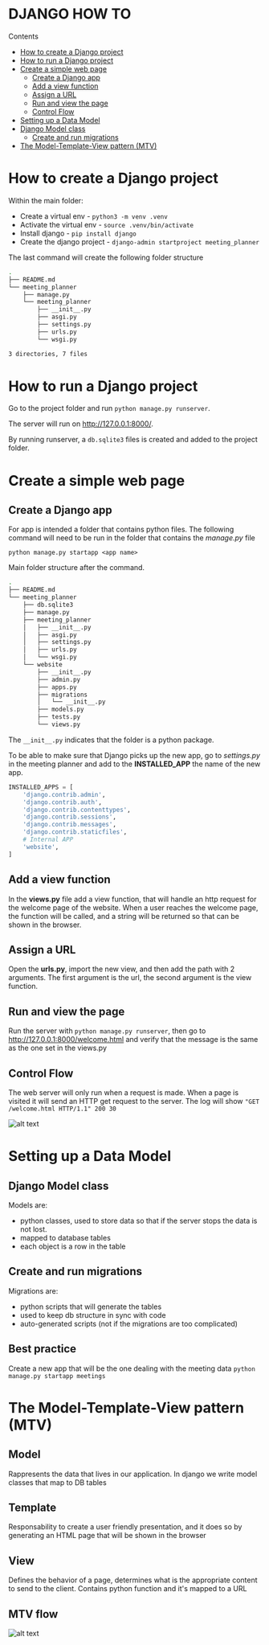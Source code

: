 # DJANGO HOW TO

Contents

- [How to create a Django project](#how-to-create-a-django-project)
- [How to run a Django project](#how-to-run-a-django-project)
- [Create a simple web page](#create-a-simple-web-page)
  - [Create a Django app](#create-a-django-app)
  - [Add a view function](#add-a-view-function)
  - [Assign a URL](#assign-a-url)
  - [Run and view the page](#run-and-view-the-page)
  - [Control Flow](#control-flow)
- [Setting up a Data Model](#setting-up-a-data-model)
- [Django Model class](#django-model-class)
  - [Create and run migrations](#create-and-run-migrations)
- [The Model-Template-View pattern (MTV)](#the-model-template-viewppattern-mtv)

# How to create a Django project

Within the main folder:

- Create a virtual env - `python3 -m venv .venv`
- Activate the virtual env - `source .venv/bin/activate`
- Install django - `pip install django`
- Create the django project - `django-admin startproject meeting_planner`

The last command will create the following folder structure

```bash
.
├── README.md
└── meeting_planner
    ├── manage.py
    └── meeting_planner
        ├── __init__.py
        ├── asgi.py
        ├── settings.py
        ├── urls.py
        └── wsgi.py

3 directories, 7 files
```

# How to run a Django project

Go to the project folder and run `python manage.py runserver`.

The server will run on http://127.0.0.1:8000/.

By running runserver, a `db.sqlite3` files is created and added to the project folder.

# Create a simple web page

## Create a Django app

For app is intended a folder that contains python files.
The following command will need to be run in the folder that contains the _manage.py_ file

`python manage.py startapp <app name>`

Main folder structure after the command.

```bash
.
├── README.md
└── meeting_planner
    ├── db.sqlite3
    ├── manage.py
    ├── meeting_planner
    │   ├── __init__.py
    │   ├── asgi.py
    │   ├── settings.py
    │   ├── urls.py
    │   └── wsgi.py
    └── website
        ├── __init__.py
        ├── admin.py
        ├── apps.py
        ├── migrations
        │   └── __init__.py
        ├── models.py
        ├── tests.py
        └── views.py

```

The `__init__.py` indicates that the folder is a python package.

To be able to make sure that Django picks up the new app, go to _settings.py_ in the meeting planner and add to the **INSTALLED_APP** the name of the new app.

```python
INSTALLED_APPS = [
    'django.contrib.admin',
    'django.contrib.auth',
    'django.contrib.contenttypes',
    'django.contrib.sessions',
    'django.contrib.messages',
    'django.contrib.staticfiles',
    # Internal APP
    'website',
]
```

## Add a view function

In the **views.py** file add a view function, that will handle an http request for the welcome page of the website. When a user reaches the welcome page, the function will be called, and a string will be returned so that can be shown in the browser.

## Assign a URL

Open the **urls.py**, import the new view, and then add the path with 2 arguments. The first argument is the url, the second argument is the view function.

## Run and view the page

Run the server with `python manage.py runserver`, then go to http://127.0.0.1:8000/welcome.html and verify that the message is the same as the one set in the views.py

## Control Flow

The web server will only run when a request is made. When a page is visited it will send an HTTP get request to the server. The log will show `"GET /welcome.html HTTP/1.1" 200 30`

![alt text](django_flow.png)

# Setting up a Data Model

## Django Model class

Models are:

- python classes, used to store data so that if the server stops the data is not lost.
- mapped to database tables
- each object is a row in the table

## Create and run migrations

Migrations are:

- python scripts that will generate the tables
- used to keep db structure in sync with code
- auto-generated scripts (not if the migrations are too complicated)

## Best practice

Create a new app that will be the one dealing with the meeting data
`python manage.py startapp meetings`

# The Model-Template-View pattern (MTV)

## Model

Rappresents the data that lives in our application. In django we write model classes that map to DB tables

## Template

Responsability to create a user friendly presentation, and it does so by generating an HTML page that will be shown in the browser

## View

Defines the behavior of a page, determines what is the appropriate content to send to the client. Contains python function and it's mapped to a URL

## MTV flow

![alt text](mtv_flow.png)
